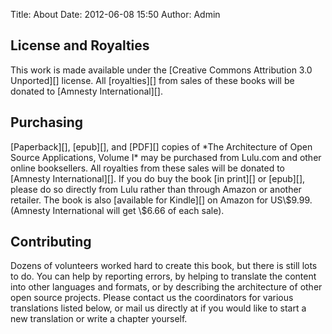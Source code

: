 Title: About
Date: 2012-06-08 15:50
Author: Admin

License and Royalties
---------------------

</p>
This work is made available under the [Creative Commons Attribution 3.0
Unported][] license. All [royalties][] from sales of these books will be
donated to [Amnesty International][].

Purchasing
----------

</p>
[Paperback][], [epub][], and [PDF][] copies of *The Architecture of Open
Source Applications, Volume I* may be purchased from Lulu.com and other
online booksellers. All royalties from these sales will be donated to
[Amnesty International][]. If you do buy the book [in print][] or
[epub][], please do so directly from Lulu rather than through Amazon or
another retailer. The book is also [available for Kindle][] on Amazon
for US\$9.99. (Amnesty International will get \$6.66 of each sale).

Contributing
------------

</p>
Dozens of volunteers worked hard to create this book, but there is still
lots to do. You can help by reporting errors, by helping to translate
the content into other languages and formats, or by describing the
architecture of other open source projects. Please contact us the
coordinators for various translations listed below, or mail us directly
at <aosa@aosabook.org> if you would like to start a new translation or
write a chapter yourself.

  [Creative Commons Attribution 3.0 Unported]: http://creativecommons.org/licenses/by/3.0/legalcode
  [royalties]: #purchase
  [Amnesty International]: http://amnesty.org
  [Paperback]: http://www.lulu.com/shop/amy-brown-and-greg-wilson/the-architecture-of-open-source-applications/paperback/product-18961377.html
  [epub]: http://www.lulu.com/content/e-book/the-architecture-of-open-source-applications-elegance-evolution-and-a-few-fearless-hacks/11091615
  [PDF]: http://www.lulu.com/shop/amy-brown-and-greg-wilson/the-architecture-of-open-source-applications/ebook/product-20013493.html
  [in print]: http://www.lulu.com/product/paperback/the-architecture-of-open-source-applications/15663458
  [available for Kindle]: http://www.amazon.com/Architecture-Open-Source-Applications-ebook/dp/B00557TMN4/
